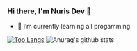 ### Hi there, I'm Nuris Dev 👋


- 🌱 I’m currently learning all progamming

[![Top Langs](https://github-readme-stats.vercel.app/api/top-langs/?username=mohnuris&theme=radical)](https://github.com/mohnuris)
![Anurag's github stats](https://github-readme-stats.vercel.app/api?username=mohnuris&show_icons=true&theme=radical)
